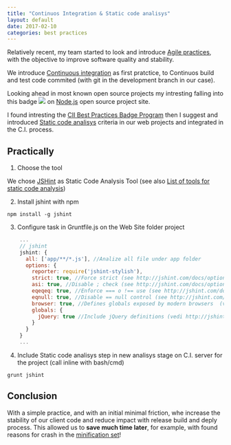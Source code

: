 ```yaml
---
title: "Continuos Integration & Static code analisys"
layout: default
date: 2017-02-10
categories: best practices
---
```


Relatively recent, my team started to look and introduce [Agile practices](https://en.wikipedia.org/wiki/Category:Agile_software_development), with the objective to improve software quality and stability.

We introduce [Continuous integration](https://en.wikipedia.org/wiki/Continuous_integration) as first pratctice, to Continuos build and test code commited (with git in the development branch in our case).

Looking ahead in most known open source projects my intresting falling into this badge <img src="https://bestpractices.coreinfrastructure.org/projects/29/badge"></img> on [Node.js](https://github.com/nodejs/node) open source project site.

I found intresting the [CII Best Practices Badge Program](https://bestpractices.coreinfrastructure.org/) then I suggest and introduced [Static code analisys](https://github.com/linuxfoundation/cii-best-practices-badge/blob/master/doc/criteria.md#analysis) criteria in our web projects and integrated in the C.I. process.

## Practically

1. Choose the tool

We chose [JSHint](http://jshint.com/about/) as Static Code Analysis Tool (see also [List of tools for static code analysis](https://en.wikipedia.org/wiki/List_of_tools_for_static_code_analysis))

2. Install jshint with npm

```
npm install -g jshint
```

3. Configure task in Gruntfile.js on the Web Site folder project

```javascript
    ...
    // jshint
    jshint: {
      all: ['app/**/*.js'], //Analize all file under app folder
      options: {
        reporter: require('jshint-stylish'),
        strict: true, //Force strict (see http://jshint.com/docs/options/#strict)
        asi: true, //Disable ; check (see http://jshint.com/docs/options/#asi)
        eqeqeq: true, //Enforce === o !== use (see http://jshint.com/docs/options/#eqeqeq)
        eqnull: true, //Disable == null control (see http://jshint.com/docs/options/#eqnull)
        browser: true, //Defines globals exposed by modern browsers  (vedi http://jshint.com/docs/options/#browser)
        globals: {
          jQuery: true //Include jQuery definitions (vedi http://jshint.com/docs/options/#jquery)
        }
      }
    }
    ...
```

4. Include Static code analisys step in new analisys stage on C.I. server for the project (call inline with bash/cmd)

```
grunt jshint
```

## Conclusion

With a simple practice, and with an initial minimal friction, whe increase the stability of our client code and reduce impact with release build and deply process. This allowed us to **save much time later**, for example, with found reasons for crash in the [minification set](https://en.wikipedia.org/wiki/Minification_(programming))!
